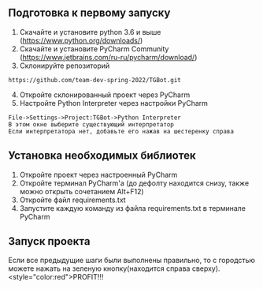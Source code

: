 ## Подготовка к первому запуску
1. Скачайте и установите python 3.6 и выше (https://www.python.org/downloads/)
2. Скачайте и установите PyCharm Community (https://www.jetbrains.com/ru-ru/pycharm/download/)
3. Склонируйте репозиторий
```
https://github.com/team-dev-spring-2022/TGBot.git
```
4. Откройте склонированный проект через PyCharm
5. Настройте Python Interpreter через настройки PyCharm
```
File->Settings->Project:TGBot->Python Interpreter
В этом окне выберите существующий интерпретатор
Если интерпретатора нет, добавьте его нажав на шестеренку справа
```

## Установка необходимых библиотек
1. Откройте проект через настроенный PyCharm
2. Откройте терминал PyCharm'а (до дефолту находится снизу, также можно открыть сочетанием Alt+F12)
3. Откройте файл requirements.txt
4. Запустите каждую команду из файла requirements.txt в терминале PyCharm

## Запуск проекта
Если все предыдущие шаги были выполнены правильно, то с городстью можете нажать на зеленую кнопку(находится справа сверху). <style="color:red">PROFIT!!!</style>
